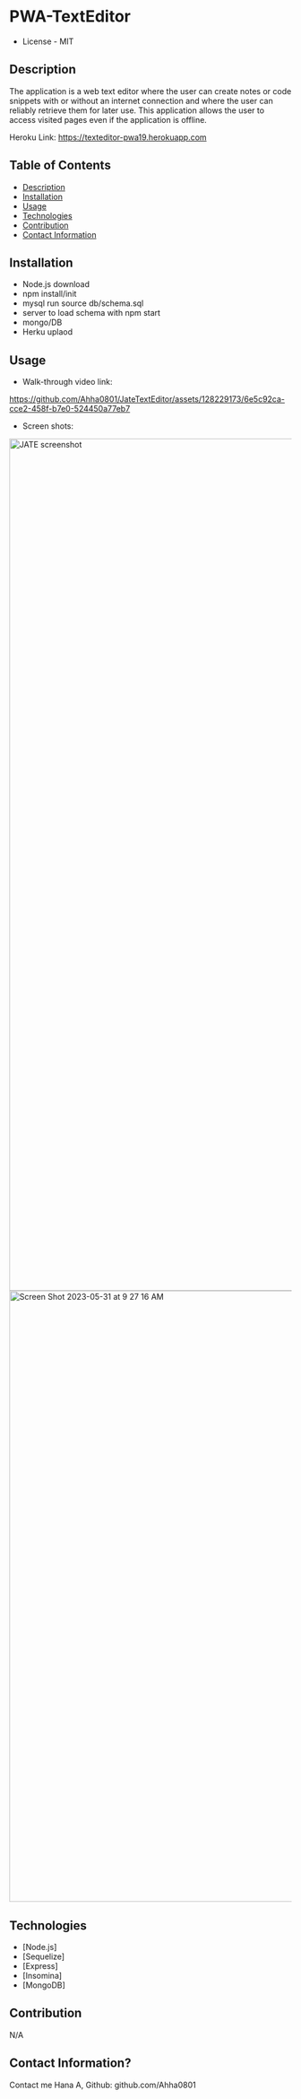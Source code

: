 # PWA-TextEditor

- License - MIT

## Description

The application is a web text editor where the user can create notes or code snippets with or without an internet connection and where the user can reliably retrieve them for later use. This application allows the user to access visited pages even if the application is offline.

Heroku Link: https://texteditor-pwa19.herokuapp.com

## Table of Contents

- [Description](#description)
- [Installation](#installation)
- [Usage](#usage)
- [Technologies](#technologies)
- [Contribution](#contribution)
- [Contact Information](#contact-information)

## Installation

- Node.js download
- npm install/init
- mysql run source db/schema.sql
- server to load schema with npm start
- mongo/DB
- Herku uplaod

## Usage

- Walk-through video link: 


https://github.com/Ahha0801/JateTextEditor/assets/128229173/6e5c92ca-cce2-458f-b7e0-524450a77eb7


- Screen shots:
<img width="1520" alt="JATE screenshot" src="https://github.com/Ahha0801/JateTextEditor/assets/128229173/c4bbb90e-e42e-48df-b1a5-87aee06aa875">


<img width="1090" alt="Screen Shot 2023-05-31 at 9 27 16 AM" src="https://github.com/Ahha0801/JateTextEditor/assets/128229173/6d67256b-db50-4378-a96e-b5a31c0d2f7d">


## Technologies

- [Node.js]
- [Sequelize]
- [Express]
- [Insomina]
- [MongoDB]

## Contribution

N/A

## Contact Information?

Contact me Hana A,
Github: github.com/Ahha0801
